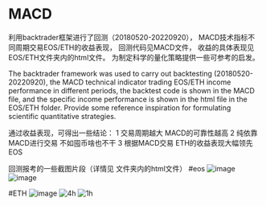 # MACD
利用backtrader框架进行了回测（20180520-20220920），
MACD技术指标不同周期交易EOS/ETH的收益表现，
回测代码见MACD文件，
收益的具体表现见 EOS/ETH文件夹内的html文件。
为制定科学的量化策略提供一些可参考的启发。

The backtrader framework was used to carry out backtesting (20180520-20220920), the MACD technical indicator trading EOS/ETH income performance in different periods, the backtest code is shown in the MACD file, and the specific income performance is shown in the html file in the EOS/ETH folder. Provide some reference inspiration for formulating scientific quantitative strategies.

通过收益表现，可得出一些结论：
1 交易周期越大 MACD的可靠性越高
2 纯依靠MACD进行交易 不如囤币啥也不干
3 根据MACD交易 ETH的收益表现大幅领先EOS

回测报考的一些截图片段（详情见 文件夹内的html文件）
#eos
![image](https://user-images.githubusercontent.com/34848331/202349036-377f3e63-7cd6-4c98-a04f-558a2741a84d.png)
![image](https://user-images.githubusercontent.com/34848331/202349175-4267e92d-868e-4ad6-b257-fea484b07879.png)

#ETH
![image](https://user-images.githubusercontent.com/34848331/202349303-c4a2956e-19b1-4ec5-84c8-68ee0ca5440f.png)
![4h](https://user-images.githubusercontent.com/34848331/202349312-3bd31bf6-ee60-40cf-b36f-40fa7ddeee42.png)
![1h](https://user-images.githubusercontent.com/34848331/202349326-eac4dfa3-bec9-4338-ab11-2672f3a57215.png)


